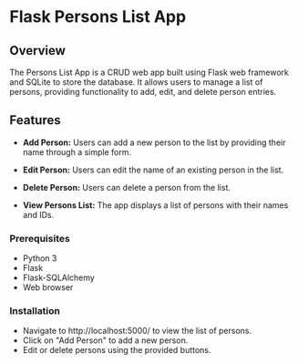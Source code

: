 # Flask Persons List App

## Overview

The Persons List App is a CRUD web app built using Flask web framework and SQLite to store the database. It allows users to manage a list of persons, providing functionality to add, edit, and delete person entries.

## Features

- **Add Person:** Users can add a new person to the list by providing their name through a simple form.

- **Edit Person:** Users can edit the name of an existing person in the list.

- **Delete Person:** Users can delete a person from the list.

- **View Persons List:** The app displays a list of persons with their names and IDs.

### Prerequisites

- Python 3
- Flask
- Flask-SQLAlchemy
- Web browser

### Installation

- Navigate to http://localhost:5000/ to view the list of persons.
- Click on "Add Person" to add a new person.
- Edit or delete persons using the provided buttons.
